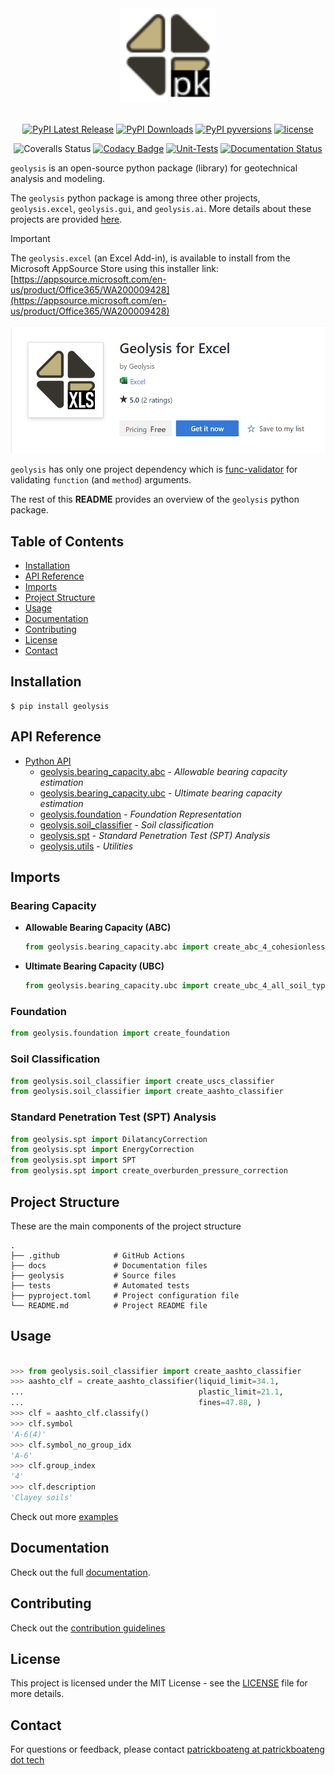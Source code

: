 <div align="center">
<img src="https://raw.githubusercontent.com/patrickboateng/geolysis/main/docs/assets/pkg-logo.svg" 
alt="logo" width="30%" height="30%" />
</div><br>

<div align="center">

[![PyPI Latest Release](https://img.shields.io/pypi/v/geolysis?style=flat&logo=pypi)](https://pypi.org/project/geolysis/)
[![PyPI Downloads](https://static.pepy.tech/badge/geolysis)](https://pepy.tech/projects/geolysis)
[![PyPI pyversions](https://img.shields.io/pypi/pyversions/geolysis.svg?logo=python&style=flat)](https://pypi.python.org/pypi/geolysis/)
[![license](https://img.shields.io/pypi/l/geolysis?style=flat&logo=opensourceinitiative)](https://opensource.org/license/mit/)

![Coveralls Status](https://img.shields.io/coverallsCoverage/github/patrickboateng/geolysis?logo=coveralls)
[![Codacy Badge](https://app.codacy.com/project/badge/Grade/17f88084c6a84a08a20f9d8da1438107)](https://app.codacy.com/gh/patrickboateng/geolysis/dashboard?utm_source=gh&utm_medium=referral&utm_content=&utm_campaign=Badge_grade)
[![Unit-Tests](https://github.com/patrickboateng/geolysis/actions/workflows/geolysis-unit-tests.yml/badge.svg)](https://github.com/patrickboateng/geolysis/actions/workflows/geolysis-unit-tests.yml)
[![Documentation Status](https://readthedocs.org/projects/geolysis/badge/?version=latest)](https://geolysis.readthedocs.io/en/latest/?badge=latest)

</div>

`geolysis` is an open-source python package (library) for geotechnical analysis
and modeling.

The `geolysis` python package is among three other projects, `geolysis.excel`,
`geolysis.gui`, and `geolysis.ai`. More details about these projects are
provided [here](https://github.com/geolysis-dev).

> [!IMPORTANT]
> The `geolysis.excel` (an Excel Add-in), is available to install from the
> Microsoft AppSource Store using this installer
> link: [https://appsource.microsoft.com/en-us/product/Office365/WA200009428](https://appsource.microsoft.com/en-us/product/Office365/WA200009428)

[![geolysis-excel-appsource](./geolysis-installer-appsource.png)](https://appsource.microsoft.com/en-us/product/Office365/WA200009428)

`geolysis` has only one project dependency which
is [func-validator](https://github.com/patrickboateng/func-validator/)
for validating `function` (and `method`) arguments.

The rest of this **README** provides an overview of the `geolysis` python
package.

## Table of Contents

- [Installation](#installation)
- [API Reference](#api-reference)
- [Imports](#imports)
- [Project Structure](#project-structure)
- [Usage](#usage)
- [Documentation](#documentation)
- [Contributing](#contributing)
- [License](#license)
- [Contact](#contact)

## Installation

```shell
$ pip install geolysis
```

## API Reference

- [Python API](https://docs.geolysis.io/en/latest/reference/)
    - [geolysis.bearing_capacity.abc](https://docs.geolysis.io/en/latest/reference/allowable_bearing_capacity/) -
      _Allowable bearing capacity
      estimation_
    - [geolysis.bearing_capacity.ubc](https://docs.geolysis.io/en/latest/reference/ultimate_bearing_capacity/) -
      _Ultimate bearing capacity
      estimation_
    - [geolysis.foundation](https://docs.geolysis.io/en/latest/reference/foundation/) -
      _Foundation Representation_
    - [geolysis.soil_classifier](https://docs.geolysis.io/en/latest/reference/soil_classifier/) -
      _Soil classification_
    - [geolysis.spt](https://docs.geolysis.io/en/latest/reference/spt/) -
      _Standard Penetration Test (SPT) Analysis_
    - [geolysis.utils](https://docs.geolysis.io/en/latest/reference/utils/) -
      _Utilities_

## Imports

### Bearing Capacity

- **Allowable Bearing Capacity (ABC)**

    ```python
    from geolysis.bearing_capacity.abc import create_abc_4_cohesionless_soils
    ```

- **Ultimate Bearing Capacity (UBC)**

  ```python
  from geolysis.bearing_capacity.ubc import create_ubc_4_all_soil_types
  ```

### Foundation

```python
from geolysis.foundation import create_foundation
```

### Soil Classification

```python
from geolysis.soil_classifier import create_uscs_classifier
from geolysis.soil_classifier import create_aashto_classifier
```

### Standard Penetration Test (SPT) Analysis

  ```python
  from geolysis.spt import DilatancyCorrection
  from geolysis.spt import EnergyCorrection
  from geolysis.spt import SPT
  from geolysis.spt import create_overburden_pressure_correction
  ```

## Project Structure

These are the main components of the project structure

    .
    ├── .github            # GitHub Actions
    ├── docs               # Documentation files
    ├── geolysis           # Source files
    ├── tests              # Automated tests
    ├── pyproject.toml     # Project configuration file
    └── README.md          # Project README file

## Usage

```python

>>> from geolysis.soil_classifier import create_aashto_classifier
>>> aashto_clf = create_aashto_classifier(liquid_limit=34.1,
...                                       plastic_limit=21.1,
...                                       fines=47.88, )
>>> clf = aashto_clf.classify()
>>> clf.symbol
'A-6(4)'
>>> clf.symbol_no_group_idx
'A-6'
>>> clf.group_index
'4'
>>> clf.description
'Clayey soils'

```

Check out more [examples](https://docs.geolysis.io/en/latest/usage/)

## Documentation

Check out the full [documentation](https://docs.geolysis.io/en/latest/).

## Contributing

Check out
the [contribution guidelines](https://docs.geolysis.io/en/latest/dev_guide/)

## License

This project is licensed under the MIT License - see the
[LICENSE](https://github.com/patrickboateng/geolysis/blob/main/LICENSE.txt)
file for more details.

## Contact

For questions or feedback, please
contact [patrickboateng at patrickboateng dot tech](mailto:patrickboateng@patrickboateng.tech)
